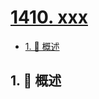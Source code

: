 # [1410. xxx](https://github.com/Tdahuyou/TNotes.leetcode/tree/main/notes/1410.%20xxx)

<!-- region:toc -->

- [1. 📝 概述](#1--概述)

<!-- endregion:toc -->

## 1. 📝 概述
